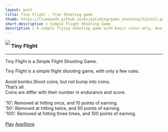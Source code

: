 ```yaml
---
layout: post
title: Tiny Flight - free Shooting game
thumb: https://truemaxdh.github.io/EnjoyCoding/game_shooting/512x512.png
short-description : Simple Flight Shooting Game
description : A simple flying shooting game with basic rules only. Avoid bombs.Shoot coins to earn points. However, you should not hit the coin directly.
---
```

<img src="https://truemaxdh.github.io/EnjoyCoding/game_shooting/512x512.png" align="left" class="img">
<h3>Tiny Flight</h3>
<hr>
<p>Tiny Flight is a Simple Flight Shooting Game.</p>
<p class="detail">
  Tiny Flight is a simple flight shooting game, with only a few rules.<br>
  <br>
  Avoid bombs.Shoot coins, but not bump into coins.<br>
  That’s all.<br>
  Coins are differ with their number in endurance and score.<br>
  <br>
  ‘10’: Removed at hitting once, and 10 points of earning.<br>
  ‘50’: Removed at hitting twice, and 50 points of earning.<br>
  ‘100’: Removed at hitting three times, and 100 points of earning.<br>
  <br>
  <a href="#" class="cta" onclick="openPopup('https://truemaxdh.github.io/EnjoyCoding/game_shooting/www/');">Play</a>
  <a href="https://play.google.com/store/apps/details?id=com.pgmaru.ShootingDream" target="_appStore" class="cta">AppStore</a>
</p>
